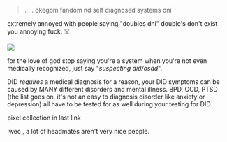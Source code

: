 > . . . okegom fandom nd self diagnosed systems dni
>
> 
extremely annoyed with people saying "doubles dni" double's don't exist you annoying fuck. ☠️


 ![](https://64.media.tumblr.com/b847b6b198dfe04517533363c842b6af/eccd2e057b1ed36d-69/s400x600/8a162fa6539b6ccb30e31b9bb6a8ae9d3375d2bb.gifv)

for the love of god stop saying you're a system when you're not even medically recognized, just say "*suspecting did/osdd*".

DID *requires* a medical diagnosis for a reason, your DID symptoms can be caused by MANY different disorders and mental illness. BPD, OCD, PTSD (the list goes on, it's not an easy to diagnosis disorder like anxiety or depression) all have to  be tested for as well during your testing for DID.


pixel collection in last link


iwec , a lot of headmates aren't very nice people.
